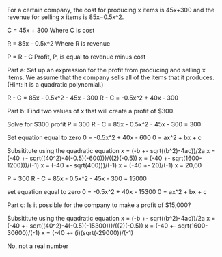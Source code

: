 For a certain company, the cost for producing x items is 45x+300 and the revenue for selling x items is 85x−0.5x^2.

C = 45x + 300
Where C is cost

R = 85x - 0.5x^2
Where R is revenue

P = R - C
Profit, P, is equal to revenue minus cost


Part a: Set up an expression for the profit from producing and selling x items. We assume that the company sells all of the items that it produces. (Hint: it is a quadratic polynomial.)

R - C = 85x - 0.5x^2 - 45x - 300
R - C = -0.5x^2 + 40x - 300

Part b: Find two values of x  that will create a profit of $300.

Solve for $300 profit
P = 300
R - C = 85x - 0.5x^2 - 45x - 300 = 300

Set equation equal to zero
0 = -0.5x^2 + 40x - 600
0 = ax^2 + bx + c

Subsititute using the quadratic equation
x = (-b +- sqrt((b^2)-4ac))/2a
x = (-40 +- sqrt((40^2)-4(-0.5)(-600)))/((2)(-0.5))
x = (-40 +- sqrt(1600-1200)))/(-1)
x = (-40 +- sqrt(400)))/(-1)
x = (-40 +- 20)/(-1)
x = 20,60

P = 300
R - C = 85x - 0.5x^2 - 45x - 300 = 15000

set equation equal to zero
0 = -0.5x^2 + 40x - 15300
0 = ax^2 + bx + c

Part c: Is it possible for the company to make a profit of $15,000?

Subsititute using the quadratic equation
x = (-b +- sqrt((b^2)-4ac))/2a
x = (-40 +- sqrt((40^2)-4(-0.5)(-15300)))/((2)(-0.5))
x = (-40 +- sqrt(1600-30600)/(-1)
x = (-40 +- (i)(sqrt(-29000))/(-1)

No, not a real number
